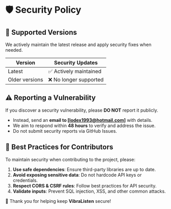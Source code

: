 # 🛡 Security Policy

## 🔐 Supported Versions
We actively maintain the latest release and apply security fixes when needed.

| Version | Security Updates |
|---------|-----------------|
| Latest  | ✅ Actively maintained |
| Older versions | ❌ No longer supported |

## ⚠ Reporting a Vulnerability
If you discover a security vulnerability, please **DO NOT** report it publicly.

- Instead, send an **email to [lodex1993@hotmail.com]** with details.
- We aim to respond within **48 hours** to verify and address the issue.
- Do not submit security reports via GitHub Issues.

## 🔑 Best Practices for Contributors
To maintain security when contributing to the project, please:

1. **Use safe dependencies**: Ensure third-party libraries are up to date.
2. **Avoid exposing sensitive data**: Do not hardcode API keys or credentials.
3. **Respect CORS & CSRF rules**: Follow best practices for API security.
4. **Validate inputs**: Prevent SQL injection, XSS, and other common attacks.

🚀 Thank you for helping keep **VibraListen** secure!